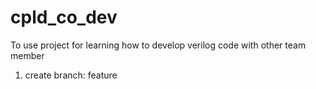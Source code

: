 # cpld_co_dev
To use project for learning how to develop verilog code with other team member
1. create branch: feature
